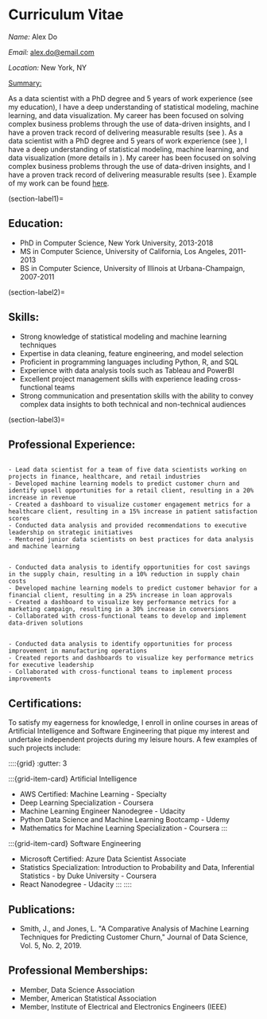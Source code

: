 # Curriculum Vitae

*Name:* Alex Do 

*Email:* alex.do@email.com 

*Location:* New York, NY

<u>Summary:</u>

As a data scientist with a PhD degree and 5 years of work experience (see my education), I have a deep understanding of statistical modeling, machine learning, and data visualization. My career has been focused on solving complex business problems through the use of data-driven insights, and I have a proven track record of delivering measurable results (see [](section-label3)). As a data scientist with a PhD degree and 5 years of work experience (see [](section-label1)), I have a deep understanding of statistical modeling, machine learning, and data visualization (more details in [](section-label2)). My career has been focused on solving complex business problems through the use of data-driven insights, and I have a proven track record of delivering measurable results (see [](section-label3)). Example of my work can be found [here](analysis_example.ipynb).

(section-label1)=
## Education:

- PhD in Computer Science, New York University, 2013-2018
- MS in Computer Science, University of California, Los Angeles, 2011-2013
- BS in Computer Science, University of Illinois at Urbana-Champaign, 2007-2011

(section-label2)=
## Skills:
- Strong knowledge of statistical modeling and machine learning techniques
- Expertise in data cleaning, feature engineering, and model selection
- Proficient in programming languages including Python, R, and SQL
- Experience with data analysis tools such as Tableau and PowerBI
- Excellent project management skills with experience leading cross-functional teams
- Strong communication and presentation skills with the ability to convey complex data insights to both technical and non-technical audiences

(section-label3)=
## Professional Experience:
```{dropdown} **Data Scientist, ABC Corporation, New York, NY, 2018-present**

- Lead data scientist for a team of five data scientists working on projects in finance, healthcare, and retail industries
- Developed machine learning models to predict customer churn and identify upsell opportunities for a retail client, resulting in a 20% increase in revenue
- Created a dashboard to visualize customer engagement metrics for a healthcare client, resulting in a 15% increase in patient satisfaction scores
- Conducted data analysis and provided recommendations to executive leadership on strategic initiatives
- Mentored junior data scientists on best practices for data analysis and machine learning
```

```{dropdown} **Data Scientist, XYZ Corporation, Los Angeles, CA, 2016-2018**

- Conducted data analysis to identify opportunities for cost savings in the supply chain, resulting in a 10% reduction in supply chain costs
- Developed machine learning models to predict customer behavior for a financial client, resulting in a 25% increase in loan approvals
- Created a dashboard to visualize key performance metrics for a marketing campaign, resulting in a 30% increase in conversions
- Collaborated with cross-functional teams to develop and implement data-driven solutions
```

```{dropdown} **Data Analyst, DEF Corporation, Urbana-Champaign, IL, 2011-2016**

- Conducted data analysis to identify opportunities for process improvement in manufacturing operations
- Created reports and dashboards to visualize key performance metrics for executive leadership
- Collaborated with cross-functional teams to implement process improvements
```

## Certifications:
To satisfy my eagerness for knowledge, I enroll in online courses in areas of Artificial Intelligence and Software Engineering that pique my interest and undertake independent projects during my leisure hours. A few examples of such projects include:

::::{grid}
:gutter: 3

:::{grid-item-card} Artificial Intelligence
- AWS Certified: Machine Learning - Specialty
- Deep Learning Specialization - Coursera
- Machine Learning Engineer Nanodegree - Udacity
- Python Data Science and Machine Learning Bootcamp - Udemy
- Mathematics for Machine Learning Specialization - Coursera
:::

:::{grid-item-card} Software Engineering
- Microsoft Certified: Azure Data Scientist Associate
- Statistics Specialization: Introduction to Probability and Data, Inferential Statistics - by Duke University - Coursera
- React Nanodegree - Udacity
:::
::::

## Publications:
- Smith, J., and Jones, L. "A Comparative Analysis of Machine Learning Techniques for Predicting Customer Churn," Journal of Data Science, Vol. 5, No. 2, 2019.

## Professional Memberships:
- Member, Data Science Association
- Member, American Statistical Association
- Member, Institute of Electrical and Electronics Engineers (IEEE)
